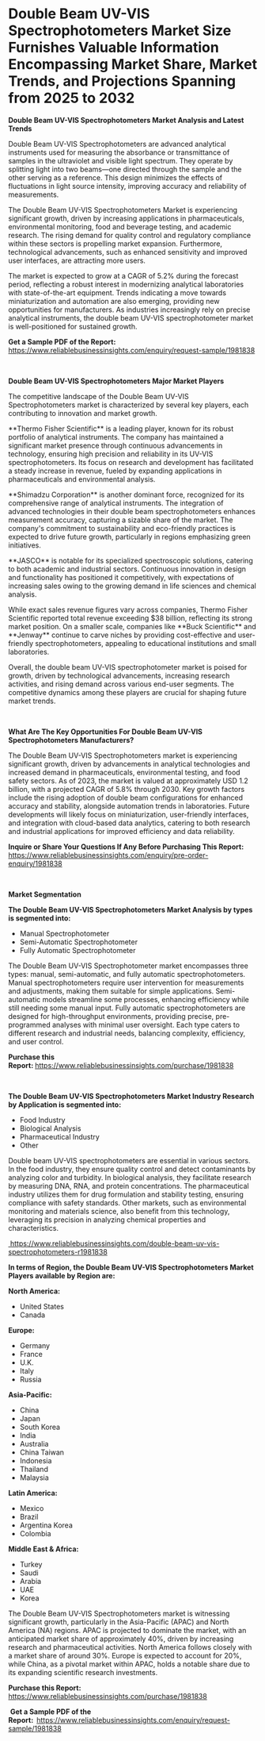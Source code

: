 <p><h1>Double Beam UV-VIS Spectrophotometers Market Size Furnishes Valuable Information Encompassing Market Share, Market Trends, and Projections Spanning from 2025 to 2032</h1></p><p><strong>Double Beam UV-VIS Spectrophotometers Market Analysis and Latest Trends</strong></p>
<p><p>Double Beam UV-VIS Spectrophotometers are advanced analytical instruments used for measuring the absorbance or transmittance of samples in the ultraviolet and visible light spectrum. They operate by splitting light into two beams—one directed through the sample and the other serving as a reference. This design minimizes the effects of fluctuations in light source intensity, improving accuracy and reliability of measurements. </p><p>The Double Beam UV-VIS Spectrophotometers Market is experiencing significant growth, driven by increasing applications in pharmaceuticals, environmental monitoring, food and beverage testing, and academic research. The rising demand for quality control and regulatory compliance within these sectors is propelling market expansion. Furthermore, technological advancements, such as enhanced sensitivity and improved user interfaces, are attracting more users. </p><p>The market is expected to grow at a CAGR of 5.2% during the forecast period, reflecting a robust interest in modernizing analytical laboratories with state-of-the-art equipment. Trends indicating a move towards miniaturization and automation are also emerging, providing new opportunities for manufacturers. As industries increasingly rely on precise analytical instruments, the double beam UV-VIS spectrophotometer market is well-positioned for sustained growth.</p></p>
<p><strong>Get a Sample PDF of the Report:&nbsp;</strong> <a href="https://www.reliablebusinessinsights.com/enquiry/request-sample/1981838?utm_campaign=3453&utm_medium=2&utm_source=Github&utm_content=ia&utm_term=12042025&utm_id=double-beam-uv-vis-spectrophotometers">https://www.reliablebusinessinsights.com/enquiry/request-sample/1981838</a></p>
<p>&nbsp;</p>
<p><strong>Double Beam UV-VIS Spectrophotometers Major Market Players</strong></p>
<p><p>The competitive landscape of the Double Beam UV-VIS Spectrophotometers market is characterized by several key players, each contributing to innovation and market growth. </p><p>**Thermo Fisher Scientific** is a leading player, known for its robust portfolio of analytical instruments. The company has maintained a significant market presence through continuous advancements in technology, ensuring high precision and reliability in its UV-VIS spectrophotometers. Its focus on research and development has facilitated a steady increase in revenue, fueled by expanding applications in pharmaceuticals and environmental analysis.</p><p>**Shimadzu Corporation** is another dominant force, recognized for its comprehensive range of analytical instruments. The integration of advanced technologies in their double beam spectrophotometers enhances measurement accuracy, capturing a sizable share of the market. The company's commitment to sustainability and eco-friendly practices is expected to drive future growth, particularly in regions emphasizing green initiatives.</p><p>**JASCO** is notable for its specialized spectroscopic solutions, catering to both academic and industrial sectors. Continuous innovation in design and functionality has positioned it competitively, with expectations of increasing sales owing to the growing demand in life sciences and chemical analysis.</p><p>While exact sales revenue figures vary across companies, Thermo Fisher Scientific reported total revenue exceeding $38 billion, reflecting its strong market position. On a smaller scale, companies like **Buck Scientific** and **Jenway** continue to carve niches by providing cost-effective and user-friendly spectrophotometers, appealing to educational institutions and small laboratories.</p><p>Overall, the double beam UV-VIS spectrophotometer market is poised for growth, driven by technological advancements, increasing research activities, and rising demand across various end-user segments. The competitive dynamics among these players are crucial for shaping future market trends.</p></p>
<p>&nbsp;</p>
<p><strong>What Are The Key Opportunities For Double Beam UV-VIS Spectrophotometers Manufacturers?</strong></p>
<p><p>The Double Beam UV-VIS Spectrophotometers market is experiencing significant growth, driven by advancements in analytical technologies and increased demand in pharmaceuticals, environmental testing, and food safety sectors. As of 2023, the market is valued at approximately USD 1.2 billion, with a projected CAGR of 5.8% through 2030. Key growth factors include the rising adoption of double beam configurations for enhanced accuracy and stability, alongside automation trends in laboratories. Future developments will likely focus on miniaturization, user-friendly interfaces, and integration with cloud-based data analytics, catering to both research and industrial applications for improved efficiency and data reliability.</p></p>
<p><strong>Inquire or Share Your Questions If Any Before Purchasing This Report:</strong> <a href="https://www.reliablebusinessinsights.com/enquiry/pre-order-enquiry/1981838?utm_campaign=3453&utm_medium=2&utm_source=Github&utm_content=ia&utm_term=12042025&utm_id=double-beam-uv-vis-spectrophotometers">https://www.reliablebusinessinsights.com/enquiry/pre-order-enquiry/1981838</a></p>
<p>&nbsp;</p>
<p><strong>Market Segmentation</strong></p>
<p><strong>The Double Beam UV-VIS Spectrophotometers Market Analysis by types is segmented into:</strong></p>
<p><ul><li>Manual Spectrophotometer</li><li>Semi-Automatic Spectrophotometer</li><li>Fully Automatic Spectrophotometer</li></ul></p>
<p><p>The Double Beam UV-VIS Spectrophotometer market encompasses three types: manual, semi-automatic, and fully automatic spectrophotometers. Manual spectrophotometers require user intervention for measurements and adjustments, making them suitable for simple applications. Semi-automatic models streamline some processes, enhancing efficiency while still needing some manual input. Fully automatic spectrophotometers are designed for high-throughput environments, providing precise, pre-programmed analyses with minimal user oversight. Each type caters to different research and industrial needs, balancing complexity, efficiency, and user control.</p></p>
<p><strong>Purchase this Report:&nbsp;</strong><a href="https://www.reliablebusinessinsights.com/purchase/1981838?utm_campaign=3453&utm_medium=2&utm_source=Github&utm_content=ia&utm_term=12042025&utm_id=double-beam-uv-vis-spectrophotometers">https://www.reliablebusinessinsights.com/purchase/1981838</a></p>
<p>&nbsp;</p>
<p><strong>The Double Beam UV-VIS Spectrophotometers Market Industry Research by Application is segmented into:</strong></p>
<p><ul><li>Food Industry</li><li>Biological Analysis</li><li>Pharmaceutical Industry</li><li>Other</li></ul></p>
<p><p>Double beam UV-VIS spectrophotometers are essential in various sectors. In the food industry, they ensure quality control and detect contaminants by analyzing color and turbidity. In biological analysis, they facilitate research by measuring DNA, RNA, and protein concentrations. The pharmaceutical industry utilizes them for drug formulation and stability testing, ensuring compliance with safety standards. Other markets, such as environmental monitoring and materials science, also benefit from this technology, leveraging its precision in analyzing chemical properties and characteristics.</p></p>
<p><a href="https://www.reliablebusinessinsights.com/double-beam-uv-vis-spectrophotometers-r1981838?utm_campaign=3453&utm_medium=2&utm_source=Github&utm_content=ia&utm_term=12042025&utm_id=double-beam-uv-vis-spectrophotometers">&nbsp;https://www.reliablebusinessinsights.com/double-beam-uv-vis-spectrophotometers-r1981838</a></p>
<p><strong>In terms of Region, the Double Beam UV-VIS Spectrophotometers Market Players available by Region are:</strong></p>
<p>
    <p> <strong> North America: </strong>
        <ul>
            <li>United States</li>
            <li>Canada</li>
        </ul>
        </p> 
    <p> <strong> Europe: </strong>
        <ul>
            <li>Germany</li>
            <li>France</li>
            <li>U.K.</li>
            <li>Italy</li>
            <li>Russia</li>
        </ul>
        </p> 
    <p> <strong> Asia-Pacific: </strong>
        <ul>
            <li>China</li>
            <li>Japan</li>
            <li>South Korea</li>
            <li>India</li>
            <li>Australia</li>
            <li>China Taiwan</li>
            <li>Indonesia</li>
            <li>Thailand</li>
            <li>Malaysia</li>
        </ul>
        </p> 
    <p> <strong> Latin America: </strong>
        <ul>
            <li>Mexico</li>
            <li>Brazil</li>
            <li>Argentina Korea</li>
            <li>Colombia</li>
        </ul>
        </p> 
    <p> <strong> Middle East & Africa: </strong>
        <ul>
            <li>Turkey</li>
            <li>Saudi</li>
            <li>Arabia</li>
            <li>UAE</li>
            <li>Korea</li>
        </ul>
    </p>
    </p>
<p><p>The Double Beam UV-VIS Spectrophotometers market is witnessing significant growth, particularly in the Asia-Pacific (APAC) and North America (NA) regions. APAC is projected to dominate the market, with an anticipated market share of approximately 40%, driven by increasing research and pharmaceutical activities. North America follows closely with a market share of around 30%. Europe is expected to account for 20%, while China, as a pivotal market within APAC, holds a notable share due to its expanding scientific research investments.</p></p>
<p><strong>Purchase this Report: </strong><a href="https://www.reliablebusinessinsights.com/purchase/1981838?utm_campaign=3453&utm_medium=2&utm_source=Github&utm_content=ia&utm_term=12042025&utm_id=double-beam-uv-vis-spectrophotometers">https://www.reliablebusinessinsights.com/purchase/1981838</a></p>
<p>&nbsp;<strong>Get a Sample PDF of the Report:&nbsp;&nbsp;</strong><a href="https://www.reliablebusinessinsights.com/enquiry/request-sample/1981838?utm_campaign=3453&utm_medium=2&utm_source=Github&utm_content=ia&utm_term=12042025&utm_id=double-beam-uv-vis-spectrophotometers">https://www.reliablebusinessinsights.com/enquiry/request-sample/1981838</a></p>
<p><strong></strong></p>
<p><p></p><p></p><p></p></p>